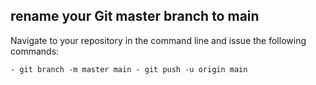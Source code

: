 ## rename your Git master branch to main
Navigate to your repository in the command line and issue the following commands:

``` - git branch -m master main - git push -u origin main ```
